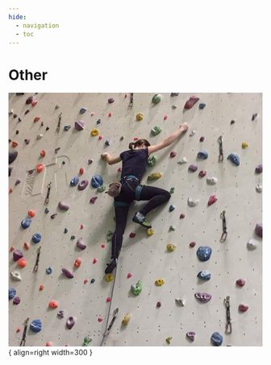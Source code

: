```yaml
---
hide:
  - navigation
  - toc
---
```


# Other

![Image title](./assets/images/Klettern.JPG){ align=right width=300 }

